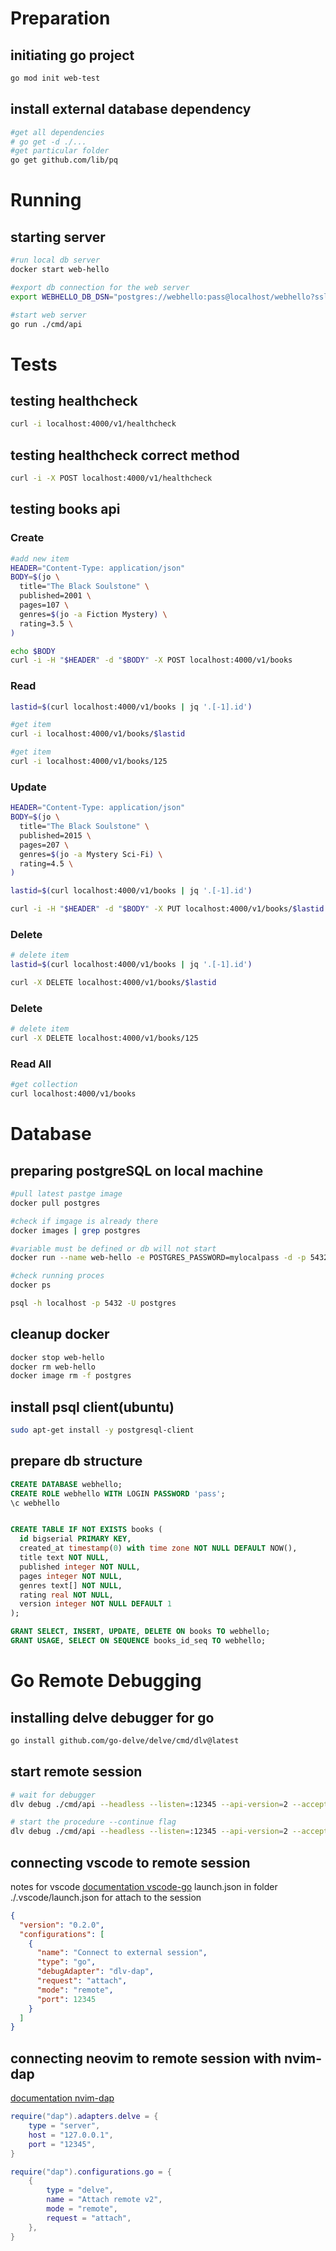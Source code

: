 # Preparation 
## initiating go project
```bash
go mod init web-test 
```

## install external database dependency
```bash
#get all dependencies
# go get -d ./...
#get particular folder
go get github.com/lib/pq
```

# Running
## starting server
```bash
#run local db server
docker start web-hello

#export db connection for the web server
export WEBHELLO_DB_DSN="postgres://webhello:pass@localhost/webhello?sslmode=disable"

#start web server
go run ./cmd/api
```

# Tests
## testing healthcheck
```bash
curl -i localhost:4000/v1/healthcheck
```

## testing healthcheck correct method
```bash
curl -i -X POST localhost:4000/v1/healthcheck
```

## testing books api

### Create
```bash
#add new item
HEADER="Content-Type: application/json"
BODY=$(jo \
  title="The Black Soulstone" \
  published=2001 \
  pages=107 \
  genres=$(jo -a Fiction Mystery) \
  rating=3.5 \
)

echo $BODY
curl -i -H "$HEADER" -d "$BODY" -X POST localhost:4000/v1/books
```

### Read
```bash
lastid=$(curl localhost:4000/v1/books | jq '.[-1].id')

#get item
curl -i localhost:4000/v1/books/$lastid
```

```bash
#get item
curl -i localhost:4000/v1/books/125
```

### Update
```bash
HEADER="Content-Type: application/json"
BODY=$(jo \
  title="The Black Soulstone" \
  published=2015 \
  pages=207 \
  genres=$(jo -a Mystery Sci-Fi) \
  rating=4.5 \
)

lastid=$(curl localhost:4000/v1/books | jq '.[-1].id')

curl -i -H "$HEADER" -d "$BODY" -X PUT localhost:4000/v1/books/$lastid
```

### Delete
```bash
# delete item
lastid=$(curl localhost:4000/v1/books | jq '.[-1].id')

curl -X DELETE localhost:4000/v1/books/$lastid
```

### Delete
```bash
# delete item
curl -X DELETE localhost:4000/v1/books/125
```

### Read All
```bash
#get collection
curl localhost:4000/v1/books
```

# Database
## preparing postgreSQL on local machine
```bash
#pull latest pastge image
docker pull postgres

#check if imgage is already there
docker images | grep postgres

#variable must be defined or db will not start
docker run --name web-hello -e POSTGRES_PASSWORD=mylocalpass -d -p 5432:5432 postgres

#check running proces
docker ps

psql -h localhost -p 5432 -U postgres
```

## cleanup docker
```bash
docker stop web-hello
docker rm web-hello
docker image rm -f postgres
```

## install psql client(ubuntu)
```bash
sudo apt-get install -y postgresql-client
```

## prepare db structure
```sql
CREATE DATABASE webhello;
CREATE ROLE webhello WITH LOGIN PASSWORD 'pass';
\c webhello


CREATE TABLE IF NOT EXISTS books (
  id bigserial PRIMARY KEY,
  created_at timestamp(0) with time zone NOT NULL DEFAULT NOW(),
  title text NOT NULL,
  published integer NOT NULL,
  pages integer NOT NULL,
  genres text[] NOT NULL,
  rating real NOT NULL,
  version integer NOT NULL DEFAULT 1
);

GRANT SELECT, INSERT, UPDATE, DELETE ON books TO webhello;
GRANT USAGE, SELECT ON SEQUENCE books_id_seq TO webhello;
```

# Go Remote Debugging
## installing delve debugger for go
```bash
go install github.com/go-delve/delve/cmd/dlv@latest
```

## start remote session
```bash
# wait for debugger
dlv debug ./cmd/api --headless --listen=:12345 --api-version=2 --accept-multiclient

# start the procedure --continue flag
dlv debug ./cmd/api --headless --listen=:12345 --api-version=2 --accept-multiclient --continue
```

## connecting vscode to remote session 
notes for vscode
[documentation vscode-go](https://github.com/golang/vscode-go/blob/master/docs/debugging.md#remote-debugging)
launch.json in folder ./.vscode/launch.json for attach to the session
```json
{
  "version": "0.2.0",
  "configurations": [
    {
      "name": "Connect to external session",
      "type": "go",
      "debugAdapter": "dlv-dap",
      "request": "attach",
      "mode": "remote",
      "port": 12345
    }
  ]
}
```

## connecting neovim to remote session with nvim-dap
[documentation nvim-dap](https://github.com/mfussenegger/nvim-dap/wiki/Debug-Adapter-installation#go-using-delve-directly)
```lua
require("dap").adapters.delve = {
	type = "server",
	host = "127.0.0.1",
	port = "12345",
}

require("dap").configurations.go = {
	{
		type = "delve",
		name = "Attach remote v2",
		mode = "remote",
		request = "attach",
	},
}
```
